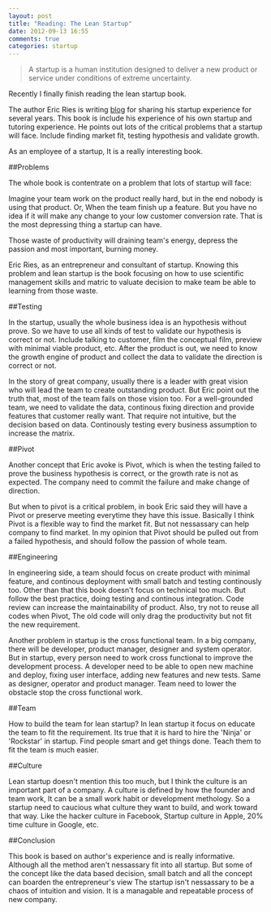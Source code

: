 ```yaml
---
layout: post
title: "Reading: The Lean Startup"
date: 2012-09-13 16:55
comments: true
categories: startup
---
```


> A startup is a human institution designed to deliver a new product or service under conditions of extreme uncertainty.

Recently I finally finish reading the lean startup book.

The author Eric Ries is writing [blog](http://www.startuplessonslearned.com/) for sharing his startup experience for several years.
This book is include his experience of his own startup and tutoring experience.
He points out lots of the critical problems that a startup will face.
Include finding market fit, testing hypothesis and validate growth.

As an employee of a startup, It is a really interesting book.

<!-- more -->

##Problems

The whole book is contentrate on a problem that lots of startup will face:

Imagine your team work on the product really hard, but in the end nobody is using that product.
Or, When the team finish up a feature. But you have no idea if it will make any change to your low customer conversion rate.
That is the most depressing thing a startup can have.

Those waste of productivity will draining team's energy, depress the passion and most important, burning money.

Eric Ries, as an entrepreneur and consultant of startup. Knowing this problem and lean startup is the book focusing on
how to use scientific management skills and matric to valuate decision to make team be able to learning from those waste.

##Testing

In the startup, usually the whole business idea is an hypothesis without prove.
So we have to use all kinds of test to validate our hypothesis is correct or not.
Include talking to customer, film the conceptual film, preview with minimal viable product, etc.
After the product is out, we need to know the growth engine of product and collect the data to validate the direction is correct or not.

In the story of great company, usually there is a leader with great vision who will lead the team to create outstanding product.
But Eric point out the truth that, most of the team fails on those vision too. For a well-grounded team, we need to validate the data,
continous fixing direction and provide features that customer really want. That require not intuitive, but the decision based on data.
Continously testing every business assumption to increase the matrix.

##Pivot

Another concept that Eric avoke is Pivot, which is when the testing failed to prove the business hypothesis is correct,
or the growth rate is not as expected. The company need to commit the failure and make change of direction.

But when to pivot is a critical problem, in book Eric said they will have a Pivot or preserve meeting everytime they have this issue.
Basically I think Pivot is a flexible way to find the market fit. But not nessassary can help company to find market.
In my opinion that Pivot should be pulled out from a failed hypothesis, and should follow the passion of whole team.

##Engineering

In engineering side, a team should focus on create product with minimal feature, and continous deployment with small batch
and testing continously too. Other than that this book doesn't focus on technical too much. But follow the best practice,
doing testing and continous integration. Code review can increase the maintainability of product. Also, try not to reuse all codes when Pivot,
The old code will only drag the productivity but not fit the new requirement.

Another problem in startup is the cross functional team. In a big company, there will be developer, product manager,
designer and system operator. But in startup, every person need to work cross functional to improve the development process.
A developer need to be able to open new machine and deploy, fixing user interface, adding new features and new tests.
Same as designer, operator and product manager. Team need to lower the obstacle stop the cross functional work.

##Team

How to build the team for lean startup? In lean startup it focus on educate the team to fit the requirement.
Its true that it is hard to hire the 'Ninja' or 'Rockstar' in startup. Find people smart and get things done.
Teach them to fit the team is much easier.

##Culture

Lean startup doesn't mention this too much, but I think the culture is an important part of a company.
A culture is defined by how the founder and team work, It can be a small work habit or development methology.
So a startup need to caucious what culture they want to build, and work toward that way.
Like the hacker culture in Facebook, Startup culture in Apple, 20% time culture in Google, etc.

##Conclusion

This book is based on author's experience and is really informative. Although all the method aren't nessassary fit into all startup.
But some of the concept like the data based decision, small batch and all the concept can boarden the entrepreneur's view
The startup isn't nessassary to be a chaos of intuition and vision.  It is a managable and repeatable process of new company.
